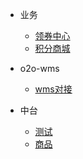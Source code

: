 
- 业务
  - [领券中心](api/couponCenter/)
  - [积分商城](api/integralMall/)

- o2o-wms
  - [wms对接](api/wms/)   
  

- 中台
  - [测试](test/guide)
  - [商品](goods/)




     

